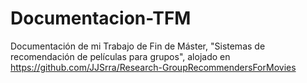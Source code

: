 # Documentacion-TFM
Documentación de mi Trabajo de Fin de Máster, "Sistemas de recomendación de películas para grupos", alojado en https://github.com/JJSrra/Research-GroupRecommendersForMovies
